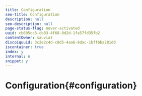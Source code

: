 ```yaml
---
title: Configuration
seo-title: Configuration
description: null
seo-description: null
page-status-flag: never-activated
uuid: cb605cc6-cb83-4f68-8d2d-1fa57fd35fb2
contentOwner: sauviat
discoiquuid: 3c2e2c4d-c8d5-4aa6-8dac-1bff6ba281d0
iscontainer: true
index: y
internal: n
snippet: y
---
```


# Configuration{#configuration}

